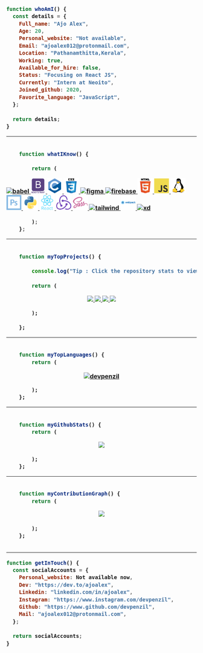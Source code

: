 <h3 width="200">

```js
function whoAmI() {
  const details = {
    Full_name: "Ajo Alex",
    Age: 20,
    Personal_website: "Not available",
    Email: "ajoalex012@protonmail.com",
    Location: "Pathanamthitta,Kerala",
    Working: true,
    Available_for_hire: false,
    Status: "Focusing on React JS",
    Currently: "Intern at Neoito",
    Joined_github: 2020,
    Favorite_language: "JavaScript",
  };

  return details;
}
```

<hr />

```js

    function whatIKnow() {

        return (
```

<div align="center">
  <p align="left"> <a href="https://babeljs.io/" target="_blank"> <img src="https://www.vectorlogo.zone/logos/babeljs/babeljs-icon.svg" alt="babel" width="40" height="40"/> </a> <a href="https://getbootstrap.com" target="_blank"> <img src="https://raw.githubusercontent.com/devicons/devicon/master/icons/bootstrap/bootstrap-plain-wordmark.svg" alt="bootstrap" width="40" height="40"/> </a> <a href="https://www.cprogramming.com/" target="_blank"> <img src="https://raw.githubusercontent.com/devicons/devicon/master/icons/c/c-original.svg" alt="c" width="40" height="40"/> </a> <a href="https://www.w3schools.com/css/" target="_blank"> <img src="https://raw.githubusercontent.com/devicons/devicon/master/icons/css3/css3-original-wordmark.svg" alt="css3" width="40" height="40"/> </a> <a href="https://www.figma.com/" target="_blank"> <img src="https://www.vectorlogo.zone/logos/figma/figma-icon.svg" alt="figma" width="40" height="40"/> </a> <a href="https://firebase.google.com/" target="_blank"> <img src="https://www.vectorlogo.zone/logos/firebase/firebase-icon.svg" alt="firebase" width="40" height="40"/> </a> <a href="https://www.w3.org/html/" target="_blank"> <img src="https://raw.githubusercontent.com/devicons/devicon/master/icons/html5/html5-original-wordmark.svg" alt="html5" width="40" height="40"/> </a> <a href="https://developer.mozilla.org/en-US/docs/Web/JavaScript" target="_blank"> <img src="https://raw.githubusercontent.com/devicons/devicon/master/icons/javascript/javascript-original.svg" alt="javascript" width="40" height="40"/> </a> <a href="https://www.linux.org/" target="_blank"> <img src="https://raw.githubusercontent.com/devicons/devicon/master/icons/linux/linux-original.svg" alt="linux" width="40" height="40"/> </a> <a href="https://www.photoshop.com/en" target="_blank"> <img src="https://raw.githubusercontent.com/devicons/devicon/master/icons/photoshop/photoshop-line.svg" alt="photoshop" width="40" height="40"/> </a> <a href="https://www.python.org" target="_blank"> <img src="https://raw.githubusercontent.com/devicons/devicon/master/icons/python/python-original.svg" alt="python" width="40" height="40"/> </a> <a href="https://reactjs.org/" target="_blank"> <img src="https://raw.githubusercontent.com/devicons/devicon/master/icons/react/react-original-wordmark.svg" alt="react" width="40" height="40"/> </a> <a href="https://redux.js.org" target="_blank"> <img src="https://raw.githubusercontent.com/devicons/devicon/master/icons/redux/redux-original.svg" alt="redux" width="40" height="40"/> </a> <a href="https://sass-lang.com" target="_blank"> <img src="https://raw.githubusercontent.com/devicons/devicon/master/icons/sass/sass-original.svg" alt="sass" width="40" height="40"/> </a> <a href="https://tailwindcss.com/" target="_blank"> <img src="https://www.vectorlogo.zone/logos/tailwindcss/tailwindcss-icon.svg" alt="tailwind" width="40" height="40"/> </a> <a href="https://webpack.js.org" target="_blank"> <img src="https://raw.githubusercontent.com/devicons/devicon/d00d0969292a6569d45b06d3f350f463a0107b0d/icons/webpack/webpack-original-wordmark.svg" alt="webpack" width="40" height="40"/> </a> <a href="https://www.adobe.com/products/xd.html" target="_blank"> <img src="https://cdn.worldvectorlogo.com/logos/adobe-xd.svg" alt="xd" width="40" height="40"/> </a> </p>
</div>

```js
        );
    };

```

<hr />

```js

    function myTopProjects() {

        console.log("Tip : Click the repository stats to view the live deployed website...!");

        return (
```

<div align="center">
    <a href="https://npmf.netlify.app/">
    <img src="https://github-readme-stats.vercel.app/api/pin/?username=devpenzil&repo=npmf&theme=radical" />
    </a>
    <a href="https://progressum.in/">
    <img src="https://github-readme-stats.vercel.app/api/pin/?username=devpenzil&repo=Progressum&theme=radical" />
    </a>
    <a href="https://wheather-app-react.netlify.app/">
    <img src="https://github-readme-stats.vercel.app/api/pin/?username=devpenzil&repo=Wheather-App-with-React&theme=radical" />
    </a>
    <a href="https://url-shortner-app-react.netlify.app/">
    <img src="https://github-readme-stats.vercel.app/api/pin/?username=devpenzil&repo=URL-Shortening-App&theme=radical" />
    </a>
</div>

```
        );

    };

```
<hr />

```js

    function myTopLanguages() {
        return (

```
<div align="center">
    <a href="https://github.com/devpenzil">
        <img align="center" src="https://github-readme-stats.vercel.app/api/top-langs?username=devpenzil&show_icons=true&locale=en&layout=compact&theme=radical" alt="devpenzil" />
    </a>
</div>

```
        );
    };

```
  
<hr />

```js

    function myGithubStats() {
        return (

```
<div align="center">
    <a href="https://github.com/devpenzil">
        <img src="https://github-readme-stats.vercel.app/api?username=devpenzil&show_icons=true&theme=radical" />
    </a>
</div>

```
        );
    };

```

<hr />

```js

    function myContributionGraph() {
        return (

```

<div align="center">
    <a href="https://github.com/devpenzil">
        <img src="https://activity-graph.herokuapp.com/graph?username=devpenzil" />
    </a>
</div>

```
        );
    };


```

<hr />

```js
function getInTouch() {
  const socialAccounts = {
    Personal_website: Not available now,
    Dev: "https://dev.to/ajoalex",
    Linkedin: "linkedin.com/in/ajoalex",
    Instagram: "https://www.instagram.com/devpenzil",
    Github: "https://www.github.com/devpenzil",
    Mail: "ajoalex012@protonmail.com",
  };

  return socialAccounts;
}
```

</h3>
